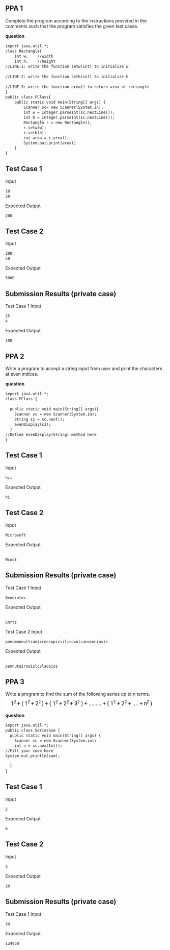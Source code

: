 ## PPA 1

Complete the program according to the instructions provided in the comments such that the program satisfies the given test cases.

**question**

```
import java.util.*;
class Rectangle{
    int w;    //width
    int h;    //height
//LINE-1: write the function setw(int) to initialize w
	
//LINE-2: write the function seth(int) to initialize h
	
//LINE-3: write the function area() to return area of rectangle
}
public class FClass{
	public static void main(String[] args) {
        Scanner sc= new Scanner(System.in);
        int w = Integer.parseInt(sc.nextLine());
        int h = Integer.parseInt(sc.nextLine());
        Rectangle r = new Rectangle();
        r.setw(w);
        r.seth(h);
        int area = r.area();
        System.out.print(area);
    }
}
```

## Test Case 1

Input
```
10
20
```
Expected Output
```
200
```
## Test Case 2
Input
```
100
50
```
Expected Output
```
5000
```

## Submission Results (private case)
Test Case 1
Input
```
25
4
```
Expected Output
```
100
```

## PPA 2

Write a program to accept a string input from user and print the characters at even indices.

**question**

```
import java.util.*;
class FClass {
  
  public static void main(String[] args){
    Scanner sc = new Scanner(System.in);
    String s1 = sc.next();
    evenDisplay(s1);
  }
//Define evenDisplay(String) method here
}
```

## Test Case 1

Input
```
hii
```
Expected Output
```
hi
```
## Test Case 2
Input
```
Microsoft
```
Expected Output
```

Mcoot
```

## Submission Results (private case)
Test Case 1
Input
```
Generates
```
Expected Output
```

Gnrts
```

Test Case 2
Input
```
pneumonoultramicroscopicsilicovolcanoconiosis

```
Expected Output
```

pemnutairsoislcvlaooiss
```

## PPA 3

Write a program to find the sum of the following series up to n terms.
![](2023-06-20-20-38-52.png)
**question**

```
import java.util.*;
public class SeriesSum {
  public static void main(String[] args) {
    Scanner sc = new Scanner(System.in);
    int n = sc.nextInt();
//Fill your code here
System.out.println(sum);
    
  }
}
```

## Test Case 1

Input
```
2
```
Expected Output
```
6
```
## Test Case 2
Input
```
3
```
Expected Output
```
20
```

## Submission Results (private case)
Test Case 1
Input
```
34
```
Expected Output
```
124950
```


